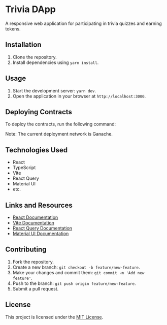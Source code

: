 
# Trivia DApp

A responsive web application for participating in trivia quizzes and earning tokens.

## Installation

1. Clone the repository.
2. Install dependencies using `yarn install`.

## Usage

1. Start the development server: `yarn dev`.
2. Open the application in your browser at `http://localhost:3000`.

## Deploying Contracts

To deploy the contracts, run the following command:


Note: The current deployment network is Ganache.

## Technologies Used

- React
- TypeScript
- Vite
- React Query
- Material UI
- etc.

## Links and Resources

- [React Documentation](https://reactjs.org/)
- [Vite Documentation](https://vitejs.dev/)
- [React Query Documentation](https://react-query.tanstack.com/)
- [Material UI Documentation](https://mui.com/)

## Contributing

1. Fork the repository.
2. Create a new branch: `git checkout -b feature/new-feature`.
3. Make your changes and commit them: `git commit -m 'Add new feature'`.
4. Push to the branch: `git push origin feature/new-feature`.
5. Submit a pull request.

## License

This project is licensed under the [MIT License](LICENSE).
